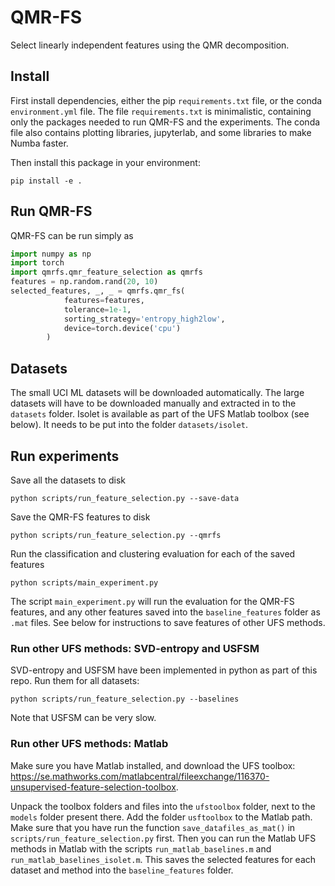 # QMR-FS
Select linearly independent features using the QMR decomposition.


## Install

First install dependencies, either the pip `requirements.txt` file, or the conda `environment.yml` file.
The file `requirements.txt` is minimalistic, containing only the packages needed to run QMR-FS and the experiments.
The conda file also contains plotting libraries, jupyterlab, and some libraries to make Numba faster.

Then install this package in your environment:
```commandline
pip install -e .
```


## Run QMR-FS
QMR-FS can be run simply as 
```python
import numpy as np
import torch
import qmrfs.qmr_feature_selection as qmrfs
features = np.random.rand(20, 10)
selected_features, _, _ = qmrfs.qmr_fs(
            features=features,
            tolerance=1e-1,
            sorting_strategy='entropy_high2low',
            device=torch.device('cpu')
        )
```

## Datasets
The small UCI ML datasets will be downloaded automatically. 
The large datasets will have to be downloaded manually and extracted in to the `datasets` folder.
Isolet is available as part of the UFS Matlab toolbox (see below). 
It needs to be put into the folder `datasets/isolet`.

## Run experiments
Save all the datasets to disk
```commandline
python scripts/run_feature_selection.py --save-data
```

Save the QMR-FS features to disk
```commandline
python scripts/run_feature_selection.py --qmrfs
```

Run the classification and clustering evaluation for each of the saved features
```commandline
python scripts/main_experiment.py
```

The script `main_experiment.py` will run the evaluation for the QMR-FS features, and any other features saved into the `baseline_features` folder as `.mat` files.
See below for instructions to save features of other UFS methods.

### Run other UFS methods: SVD-entropy and USFSM
SVD-entropy and USFSM have been implemented in python as part of this repo. Run them for all datasets:
```commandline
python scripts/run_feature_selection.py --baselines
```
Note that USFSM can be very slow.


### Run other UFS methods: Matlab
Make sure you have Matlab installed, and download the UFS toolbox: https://se.mathworks.com/matlabcentral/fileexchange/116370-unsupervised-feature-selection-toolbox.

Unpack the toolbox folders and files into the `ufstoolbox` folder, next to the `models` folder present there.
Add the folder `usftoolbox` to the Matlab path.
Make sure that you have run the function `save_datafiles_as_mat()` in `scripts/run_feature_selection.py` first.
Then you can run the Matlab UFS methods in Matlab with the scripts `run_matlab_baselines.m` and `run_matlab_baselines_isolet.m`.
This saves the selected features for each dataset and method into the `baseline_features` folder.
